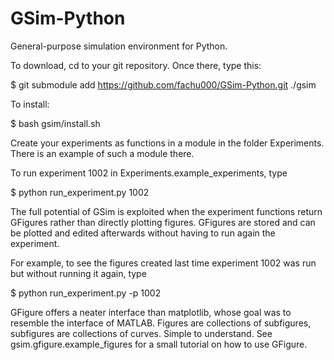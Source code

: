 # GSim-Python

General-purpose simulation environment for Python.


To download, cd to your git repository. Once there, type this:

$ git submodule add https://github.com/fachu000/GSim-Python.git ./gsim

To install:

$ bash gsim/install.sh

Create your experiments as functions in a module in the folder
Experiments. There is an example of such a module there.

To run experiment 1002 in Experiments.example_experiments, type

$ python run_experiment.py 1002

The full potential of GSim is exploited when the experiment functions
return GFigures rather than directly plotting figures. GFigures are
stored and can be plotted and edited afterwards without having to run
again the experiment.

For example, to see the figures created last time experiment 1002 was
run but without running it again, type

$ python run_experiment.py -p 1002

GFigure offers a neater interface than matplotlib, whose goal was to
resemble the interface of MATLAB. Figures are collections of
subfigures, subfigures are collections of curves. Simple to
understand. See gsim.gfigure.example_figures for a small tutorial on
how to use GFigure.

